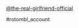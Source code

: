 [@the-real-girlfriend-official](https://www.tumblr.com/the-real-girlfriend-official)

#rotombl_account 